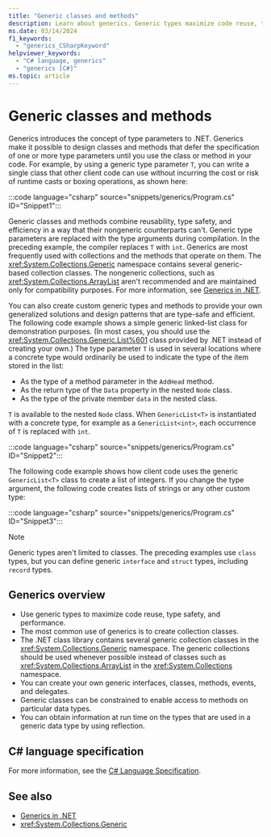 ```yaml
---
title: "Generic classes and methods"
description: Learn about generics. Generic types maximize code reuse, type safety, and performance, and are commonly used to create collection classes.
ms.date: 03/14/2024
f1_keywords:
  - "generics_CSharpKeyword"
helpviewer_keywords:
  - "C# language, generics"
  - "generics [C#]"
ms.topic: article
---
```

# Generic classes and methods

Generics introduces the concept of type parameters to .NET. Generics make it possible to design classes and methods that defer the specification of one or more type parameters until you use the class or method in your code. For example, by using a generic type parameter `T`, you can write a single class that other client code can use without incurring the cost or risk of runtime casts or boxing operations, as shown here:

:::code language="csharp" source="snippets/generics/Program.cs" ID="Snippet1":::

Generic classes and methods combine reusability, type safety, and efficiency in a way that their nongeneric counterparts can't. Generic type parameters are replaced with the type arguments during compilation. In the preceding example, the compiler replaces `T` with `int`. Generics are most frequently used with collections and the methods that operate on them. The <xref:System.Collections.Generic> namespace contains several generic-based collection classes. The nongeneric collections, such as <xref:System.Collections.ArrayList> aren't recommended and are maintained only for compatibility purposes. For more information, see [Generics in .NET](../../../standard/generics/index.md).

You can also create custom generic types and methods to provide your own generalized solutions and design patterns that are type-safe and efficient. The following code example shows a simple generic linked-list class for demonstration purposes. (In most cases, you should use the <xref:System.Collections.Generic.List%601> class provided by .NET instead of creating your own.) The type parameter `T` is used in several locations where a concrete type would ordinarily be used to indicate the type of the item stored in the list:

- As the type of a method parameter in the `AddHead` method.
- As the return type of the `Data` property in the nested `Node` class.
- As the type of the private member `data` in the nested class.

`T` is available to the nested `Node` class. When `GenericList<T>` is instantiated with a concrete type, for example as a `GenericList<int>`, each occurrence of `T` is replaced with `int`.

:::code language="csharp" source="snippets/generics/Program.cs" ID="Snippet2":::

The following code example shows how client code uses the generic `GenericList<T>` class to create a list of integers. If you change the type argument, the following code creates lists of strings or any other custom type:

:::code language="csharp" source="snippets/generics/Program.cs" ID="Snippet3":::

> [!NOTE]
> Generic types aren't limited to classes. The preceding examples use `class` types, but you can define generic `interface` and `struct` types, including `record` types.

## Generics overview

- Use generic types to maximize code reuse, type safety, and performance.
- The most common use of generics is to create collection classes.
- The .NET class library contains several generic collection classes in the <xref:System.Collections.Generic> namespace. The generic collections should be used whenever possible instead of classes such as <xref:System.Collections.ArrayList> in the <xref:System.Collections> namespace.
- You can create your own generic interfaces, classes, methods, events, and delegates.
- Generic classes can be constrained to enable access to methods on particular data types.
- You can obtain information at run time on the types that are used in a generic data type by using reflection.

## C# language specification

For more information, see the [C# Language Specification](~/_csharpstandard/standard/types.md#84-constructed-types).

## See also

- [Generics in .NET](../../../standard/generics/index.md)
- <xref:System.Collections.Generic>
